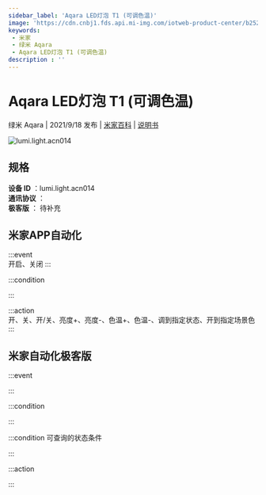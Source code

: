 ```yaml
---
sidebar_label: 'Aqara LED灯泡 T1 (可调色温)'
image: 'https://cdn.cnbj1.fds.api.mi-img.com/iotweb-product-center/b252f7c67f91f7387fa1d6152ac0b157_1625195917689.png?GalaxyAccessKeyId=AKVGLQWBOVIRQ3XLEW&Expires=9223372036854775807&Signature=aYKEIc7QYaWw31i3Rn0W5jZ1DfI='
keywords: 
 - 米家
 - 绿米 Aqara
 - Aqara LED灯泡 T1 (可调色温)
description : ''
---
```

# Aqara LED灯泡 T1 (可调色温)

绿米 Aqara | 2021/9/18 发布 | [米家百科](https://home.mi.com/webapp/content/baike/product/index.html?model=lumi.light.acn014) | [说明书](https://home.mi.com/views/introduction.html?model=lumi.light.acn014&region=cn)

![lumi.light.acn014](https://cdn.cnbj1.fds.api.mi-img.com/iotweb-product-center/b252f7c67f91f7387fa1d6152ac0b157_1625195917689.png?GalaxyAccessKeyId=AKVGLQWBOVIRQ3XLEW&Expires=9223372036854775807&Signature=aYKEIc7QYaWw31i3Rn0W5jZ1DfI=)

## 规格  
> 
**设备 ID** ：lumi.light.acn014  
**通讯协议** ：  
**极客版**  ： 待补充 


## 米家APP自动化  

:::event  
开启、关闭
:::

:::condition  

:::

:::action   
开、关、开/关、亮度+、亮度-、色温+、色温-、调到指定状态、开到指定场景色
:::

## 米家自动化极客版  

:::event  

:::

:::condition  

:::

:::condition 可查询的状态条件  

:::

:::action  

:::

        
